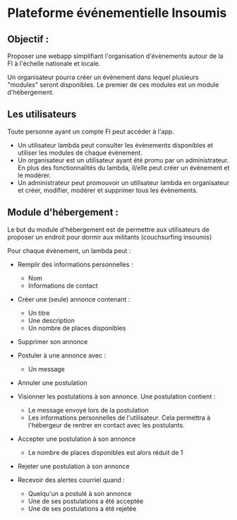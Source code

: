 # Plateforme événementielle Insoumis

## Objectif :

Proposer une webapp simplifiant l'organisation d'évènements autour de la FI à l'échelle nationale et locale.

Un organisateur pourra créer un évènement dans lequel plusieurs "modules" seront disponibles. Le premier de ces modules est un module d'hébergement.

## Les utilisateurs

Toute personne ayant un compte FI peut accéder à l'app.

- Un utilisateur lambda peut consulter les évènements disponibles et utiliser les modules de chaque évènement.
- Un organisateur est un utilisateur ayant été promu par un administrateur. En plus des fonctionnalités du lambda, il/elle peut créer un évènement et le modérer.
- Un administrateur peut promouvoir un utilisateur lambda en organisateur et créer, modifier, modérer et supprimer tous les évènements.

## Module d'hébergement :

Le but du module d'hébergement est de permettre aux utilisateurs de proposer un endroit pour dormir aux militants (couchsurfing insoumis)

Pour chaque évènement, un lambda peut :

- Remplir des informations personnelles :
    - Nom
    - Informations de contact

- Créer une (seule) annonce contenant :
    - Un titre
    - Une description
    - Un nombre de places disponibles

- Supprimer son annonce

- Postuler à une annonce avec :
    - Un message

- Annuler une postulation

- Visionner les postulations à son annonce. Une postulation contient :
    - Le message envoyé lors de la postulation
    - Les informations personnelles de l'utilisateur. Cela permettra à l'hébergeur de rentrer en contact avec les postulants.

- Accepter une postulation à son annonce
    - Le nombre de places disponibles est alors réduit de 1

- Rejeter une postulation à son annonce

- Recevoir des alertes courriel quand :
    - Quelqu'un a postulé à son annonce
    - Une de ses postulations a été acceptée
    - Une de ses postulations a été rejetée